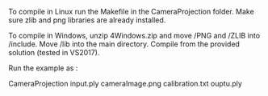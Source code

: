 To compile in Linux run the Makefile in the CameraProjection folder. Make sure zlib and png libraries are already installed.

To compile in Windows, unzip 4Windows.zip and move /PNG and /ZLIB into /include. Move /lib into the main directory. Compile from the provided solution (tested in VS2017).

Run the example as :

CameraProjection input.ply cameraImage.png calibration.txt ouptu.ply

